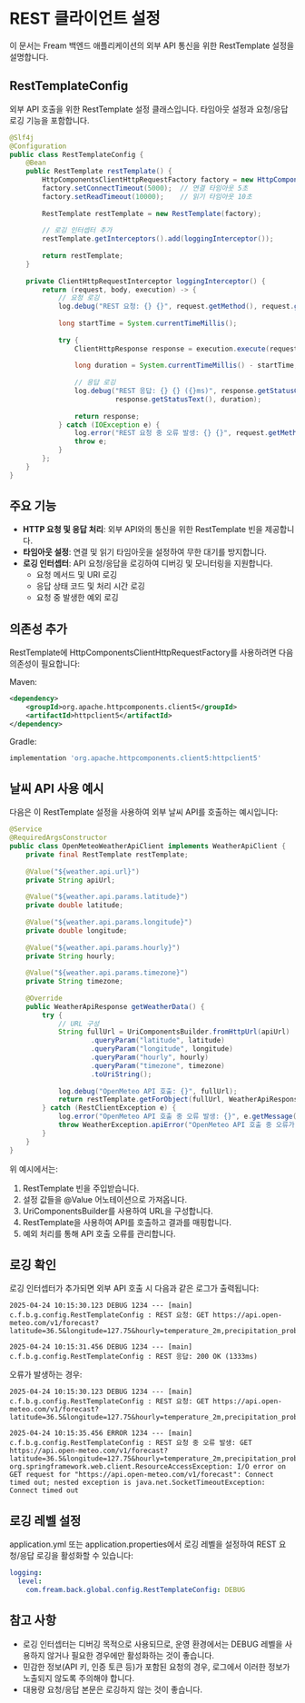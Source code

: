 # REST 클라이언트 설정

이 문서는 Fream 백엔드 애플리케이션의 외부 API 통신을 위한 RestTemplate 설정을 설명합니다.

## RestTemplateConfig

외부 API 호출을 위한 RestTemplate 설정 클래스입니다. 타임아웃 설정과 요청/응답 로깅 기능을 포함합니다.

```java
@Slf4j
@Configuration
public class RestTemplateConfig {
    @Bean
    public RestTemplate restTemplate() {
        HttpComponentsClientHttpRequestFactory factory = new HttpComponentsClientHttpRequestFactory();
        factory.setConnectTimeout(5000);  // 연결 타임아웃 5초
        factory.setReadTimeout(10000);    // 읽기 타임아웃 10초
        
        RestTemplate restTemplate = new RestTemplate(factory);
        
        // 로깅 인터셉터 추가
        restTemplate.getInterceptors().add(loggingInterceptor());
        
        return restTemplate;
    }
    
    private ClientHttpRequestInterceptor loggingInterceptor() {
        return (request, body, execution) -> {
            // 요청 로깅
            log.debug("REST 요청: {} {}", request.getMethod(), request.getURI());
            
            long startTime = System.currentTimeMillis();
            
            try {
                ClientHttpResponse response = execution.execute(request, body);
                
                long duration = System.currentTimeMillis() - startTime;
                
                // 응답 로깅
                log.debug("REST 응답: {} {} ({}ms)", response.getStatusCode().value(), 
                          response.getStatusText(), duration);
                
                return response;
            } catch (IOException e) {
                log.error("REST 요청 중 오류 발생: {} {}", request.getMethod(), request.getURI(), e);
                throw e;
            }
        };
    }
}
```

## 주요 기능

- **HTTP 요청 및 응답 처리**: 외부 API와의 통신을 위한 RestTemplate 빈을 제공합니다.
- **타임아웃 설정**: 연결 및 읽기 타임아웃을 설정하여 무한 대기를 방지합니다.
- **로깅 인터셉터**: API 요청/응답을 로깅하여 디버깅 및 모니터링을 지원합니다.
    - 요청 메서드 및 URI 로깅
    - 응답 상태 코드 및 처리 시간 로깅
    - 요청 중 발생한 예외 로깅

## 의존성 추가

RestTemplate에 HttpComponentsClientHttpRequestFactory를 사용하려면 다음 의존성이 필요합니다:

Maven:
```xml
<dependency>
    <groupId>org.apache.httpcomponents.client5</groupId>
    <artifactId>httpclient5</artifactId>
</dependency>
```

Gradle:
```groovy
implementation 'org.apache.httpcomponents.client5:httpclient5'
```

## 날씨 API 사용 예시

다음은 이 RestTemplate 설정을 사용하여 외부 날씨 API를 호출하는 예시입니다:

```java
@Service
@RequiredArgsConstructor
public class OpenMeteoWeatherApiClient implements WeatherApiClient {
    private final RestTemplate restTemplate;
    
    @Value("${weather.api.url}")
    private String apiUrl;
    
    @Value("${weather.api.params.latitude}")
    private double latitude;
    
    @Value("${weather.api.params.longitude}")
    private double longitude;
    
    @Value("${weather.api.params.hourly}")
    private String hourly;
    
    @Value("${weather.api.params.timezone}")
    private String timezone;
    
    @Override
    public WeatherApiResponse getWeatherData() {
        try {
            // URL 구성
            String fullUrl = UriComponentsBuilder.fromHttpUrl(apiUrl)
                    .queryParam("latitude", latitude)
                    .queryParam("longitude", longitude)
                    .queryParam("hourly", hourly)
                    .queryParam("timezone", timezone)
                    .toUriString();
            
            log.debug("OpenMeteo API 호출: {}", fullUrl);
            return restTemplate.getForObject(fullUrl, WeatherApiResponse.class);
        } catch (RestClientException e) {
            log.error("OpenMeteo API 호출 중 오류 발생: {}", e.getMessage());
            throw WeatherException.apiError("OpenMeteo API 호출 중 오류가 발생했습니다.", e);
        }
    }
}
```

위 예시에서는:
1. RestTemplate 빈을 주입받습니다.
2. 설정 값들을 @Value 어노테이션으로 가져옵니다.
3. UriComponentsBuilder를 사용하여 URL을 구성합니다.
4. RestTemplate을 사용하여 API를 호출하고 결과를 매핑합니다.
5. 예외 처리를 통해 API 호출 오류를 관리합니다.

## 로깅 확인

로깅 인터셉터가 추가되면 외부 API 호출 시 다음과 같은 로그가 출력됩니다:

```
2025-04-24 10:15:30.123 DEBUG 1234 --- [main] c.f.b.g.config.RestTemplateConfig : REST 요청: GET https://api.open-meteo.com/v1/forecast?latitude=36.5&longitude=127.75&hourly=temperature_2m,precipitation_probability,precipitation,rain,snowfall&timezone=auto

2025-04-24 10:15:31.456 DEBUG 1234 --- [main] c.f.b.g.config.RestTemplateConfig : REST 응답: 200 OK (1333ms)
```

오류가 발생하는 경우:
```
2025-04-24 10:15:30.123 DEBUG 1234 --- [main] c.f.b.g.config.RestTemplateConfig : REST 요청: GET https://api.open-meteo.com/v1/forecast?latitude=36.5&longitude=127.75&hourly=temperature_2m,precipitation_probability,precipitation,rain,snowfall&timezone=auto

2025-04-24 10:15:35.456 ERROR 1234 --- [main] c.f.b.g.config.RestTemplateConfig : REST 요청 중 오류 발생: GET https://api.open-meteo.com/v1/forecast?latitude=36.5&longitude=127.75&hourly=temperature_2m,precipitation_probability,precipitation,rain,snowfall&timezone=auto
org.springframework.web.client.ResourceAccessException: I/O error on GET request for "https://api.open-meteo.com/v1/forecast": Connect timed out; nested exception is java.net.SocketTimeoutException: Connect timed out
```

## 로깅 레벨 설정

application.yml 또는 application.properties에서 로깅 레벨을 설정하여 REST 요청/응답 로깅을 활성화할 수 있습니다:

```yaml
logging:
  level:
    com.fream.back.global.config.RestTemplateConfig: DEBUG
```

## 참고 사항

- 로깅 인터셉터는 디버깅 목적으로 사용되므로, 운영 환경에서는 DEBUG 레벨을 사용하지 않거나 필요한 경우에만 활성화하는 것이 좋습니다.
- 민감한 정보(API 키, 인증 토큰 등)가 포함된 요청의 경우, 로그에서 이러한 정보가 노출되지 않도록 주의해야 합니다.
- 대용량 요청/응답 본문은 로깅하지 않는 것이 좋습니다.